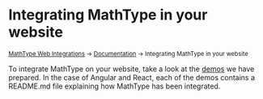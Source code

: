 # Integrating MathType in your website

<small>[MathType Web Integrations](../../README.md) → [Documentation](../README.md) → Integrating MathType in your website</small>

To integrate MathType on your website, take a look at the [demos](../demos/README.md) we have prepared.
In the case of Angular and React, each of the demos contains a README.md file explaining how MathType has been integrated.

